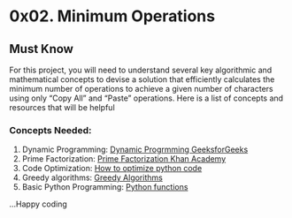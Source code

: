# 0x02. Minimum Operations

## Must Know

For this project, you will need to understand several key algorithmic and mathematical concepts to devise a solution that efficiently calculates the minimum number of operations to achieve a given number of characters using only “Copy All” and “Paste” operations. Here is a list of concepts and resources that will be helpful

### Concepts Needed:

1. Dynamic Programming: [Dynamic Progrmming GeeksforGeeks](https://www.geeksforgeeks.org/dynamic-programming/)
2. Prime Factorization: [Prime Factorization Khan Academy](https://www.khanacademy.org/math/pre-algebra/pre-algebra-factors-multiples/pre-algebra-prime-factorization-prealg/v/prime-factorization)
3. Code Optimization: [How to optimize python code](https://stackify.com/how-to-optimize-python-code/)
4. Greedy algorithms: [Greedy Algorithms](https://www.geeksforgeeks.org/greedy-algorithms/)
5. Basic Python Programming: [Python functions](https://docs.python.org/3/tutorial/controlflow.html#defining-functions)

...Happy coding
